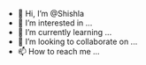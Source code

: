 - 👋 Hi, I’m @Shishla
- 👀 I’m interested in ...
- 🌱 I’m currently learning ...
- 💞️ I’m looking to collaborate on ...
- 📫 How to reach me ...

<!---
Shishla/Shishla is a ✨ special ✨ repository because its `README.md` (this file) appears on your GitHub profile.
You can click the Preview link to take a look at your changes.
--->
